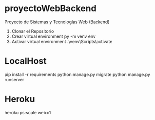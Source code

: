 # proyectoWebBackend
Proyecto de Sistemas y Tecnologías Web (Backend)

1. Clonar el Repositorio
2. Crear virtual environment py -m venv env
3. Activar virtual environment .\venv\Scripts\activate

# LocalHost

pip install -r requirements
python manage.py migrate
python manage.py runserver

# Heroku

heroku ps:scale web=1
